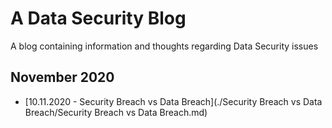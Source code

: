 # A Data Security Blog
A blog containing information and thoughts regarding Data Security issues

## November 2020

* [10.11.2020 - Security Breach vs Data Breach](./Security Breach vs Data Breach/Security Breach vs Data Breach.md)
